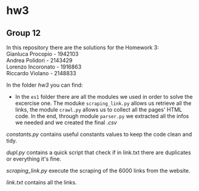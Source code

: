 # hw3
## Group 12
In this repository there are the solutions for the Homework 3:  
Gianluca Procopio - 1942103  
Andrea Polidori - 2143429  
Lorenzo Incoronato - 1916863  
Riccardo Violano - 2148833

In the folder _hw3_ you can find:
- In the `es1` folder there are all the modules we used in order to solve the excercise one. The moduke `scraping_link.py` allows us retrieve all the links, the module `crawl.py` allows us to collect all the pages' HTML code. In the end, through module `parser.py` we extracted all the infos we needed and we created the final _.csv_



_constants.py_ contains useful constants values to keep the code clean and tidy.  


_dupl.py_ contains a quick script that check if in link.txt there are duplicates or everything it's fine.  


_scraping\_link.py_ execute the scraping of the 6000 links from the website.  


_link.txt_ contains all the links.  
